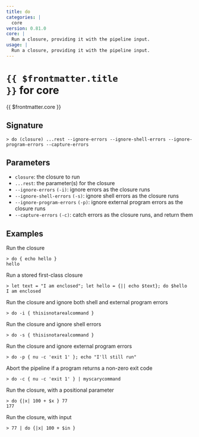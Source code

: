 ```yaml
---
title: do
categories: |
  core
version: 0.81.0
core: |
  Run a closure, providing it with the pipeline input.
usage: |
  Run a closure, providing it with the pipeline input.
---
```


# <code>{{ $frontmatter.title }}</code> for core

<div class='command-title'>{{ $frontmatter.core }}</div>

## Signature

```> do (closure) ...rest --ignore-errors --ignore-shell-errors --ignore-program-errors --capture-errors```

## Parameters

 -  `closure`: the closure to run
 -  `...rest`: the parameter(s) for the closure
 -  `--ignore-errors` `(-i)`: ignore errors as the closure runs
 -  `--ignore-shell-errors` `(-s)`: ignore shell errors as the closure runs
 -  `--ignore-program-errors` `(-p)`: ignore external program errors as the closure runs
 -  `--capture-errors` `(-c)`: catch errors as the closure runs, and return them

## Examples

Run the closure
```shell
> do { echo hello }
hello
```

Run a stored first-class closure
```shell
> let text = "I am enclosed"; let hello = {|| echo $text}; do $hello
I am enclosed
```

Run the closure and ignore both shell and external program errors
```shell
> do -i { thisisnotarealcommand }

```

Run the closure and ignore shell errors
```shell
> do -s { thisisnotarealcommand }

```

Run the closure and ignore external program errors
```shell
> do -p { nu -c 'exit 1' }; echo "I'll still run"

```

Abort the pipeline if a program returns a non-zero exit code
```shell
> do -c { nu -c 'exit 1' } | myscarycommand

```

Run the closure, with a positional parameter
```shell
> do {|x| 100 + $x } 77
177
```

Run the closure, with input
```shell
> 77 | do {|x| 100 + $in }

```
